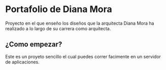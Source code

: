# Portafolio de Diana Mora

Proyecto en el que enseño los diseños que la arquitecta Diana Mora ha realizado a lo largo de su carrera como arquitecta.

## ¿Como empezar?

Este es un proyeto sencillo el cual puedes correr facimente en un servidor de aplicaciones.